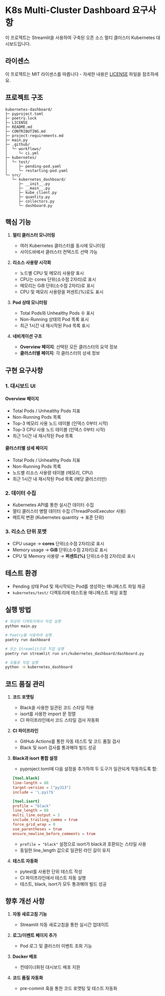 # K8s Multi-Cluster Dashboard 요구사항

이 프로젝트는 Streamlit을 사용하여 구축된 오픈 소스 멀티 클러스터 Kubernetes 대시보드입니다.

## 라이센스

이 프로젝트는 MIT 라이센스를 따릅니다 - 자세한 내용은 [LICENSE](LICENSE) 파일을 참조하세요.

## 프로젝트 구조

```
kubernetes-dashboard/
├─ pyproject.toml
├─ poetry.lock
├─ LICENSE
├─ README.md
├─ CONTRIBUTING.md
├─ project-requirements.md
├─ main.py
├─ .github/
│  └─ workflows/
│     └─ ci.yml
├─ kubernetes/
│  └─ test/
│     ├─ pending-pod.yaml
│     └─ restarting-pod.yaml
└─ src/
   └─ kubernetes_dashboard/
      ├─ __init__.py
      ├─ __main__.py
      ├─ kube_client.py
      ├─ quantity.py
      ├─ collectors.py
      └─ dashboard.py
```

## 핵심 기능

1. **멀티 클러스터 모니터링**
   - 여러 Kubernetes 클러스터를 동시에 모니터링
   - 사이드바에서 클러스터 컨텍스트 선택 가능

2. **리소스 사용량 시각화**
   - 노드별 CPU 및 메모리 사용량 표시
   - CPU는 cores 단위(소수점 2자리)로 표시
   - 메모리는 GiB 단위(소수점 2자리)로 표시
   - CPU 및 메모리 사용량을 퍼센트(%)로도 표시

3. **Pod 상태 모니터링**
   - Total Pods와 Unhealthy Pods 수 표시
   - Non-Running 상태의 Pod 목록 표시
   - 최근 1시간 내 재시작된 Pod 목록 표시

4. **네비게이션 구조**
   - **Overview 페이지**: 선택된 모든 클러스터의 요약 정보
   - **클러스터별 페이지**: 각 클러스터의 상세 정보

## 구현 요구사항

### 1. 대시보드 UI

#### Overview 페이지
- Total Pods / Unhealthy Pods 지표
- Non-Running Pods 목록
- Top-3 메모리 사용 노드 테이블 (인덱스 0부터 시작)
- Top-3 CPU 사용 노드 테이블 (인덱스 0부터 시작)
- 최근 1시간 내 재시작된 Pod 목록

#### 클러스터별 상세 페이지
- Total Pods / Unhealthy Pods 지표
- Non-Running Pods 목록
- 노드별 리소스 사용량 테이블 (메모리, CPU)
- 최근 1시간 내 재시작된 Pod 목록 (해당 클러스터만)

### 2. 데이터 수집

- Kubernetes API를 통한 실시간 데이터 수집
- 멀티 클러스터 병렬 데이터 수집 (ThreadPoolExecutor 사용)
- 메트릭 변환 (Kubernetes quantity → 표준 단위)

### 3. 리소스 단위 포맷

- CPU usage → **cores** 단위(소수점 2자리)로 표시
- Memory usage → **GiB** 단위(소수점 2자리)로 표시
- CPU 및 Memory 사용량 → **퍼센트(%)** 단위(소수점 2자리)로 표시

## 테스트 환경

- Pending 상태 Pod 및 재시작되는 Pod를 생성하는 매니페스트 파일 제공
- `kubernetes/test/` 디렉토리에 테스트용 매니페스트 파일 포함

## 실행 방법

```bash
# 최상위 디렉토리에서 직접 실행
python main.py

# Poetry를 사용하여 실행
poetry run dashboard

# 또는 Streamlit으로 직접 실행
poetry run streamlit run src/kubernetes_dashboard/dashboard.py

# 모듈로 직접 실행
python -m kubernetes_dashboard
```

## 코드 품질 관리

1. **코드 포맷팅**
   - Black을 사용한 일관된 코드 스타일 적용
   - isort를 사용한 import 문 정렬
   - CI 파이프라인에서 코드 스타일 검사 자동화

2. **CI 파이프라인**
   - GitHub Actions를 통한 자동 테스트 및 코드 품질 검사
   - Black 및 isort 검사를 통과해야 빌드 성공

3. **Black과 isort 통합 설정**
   - pyproject.toml에 다음 설정을 추가하여 두 도구가 일관되게 작동하도록 함:
   ```toml
   [tool.black]
   line-length = 88
   target-version = ["py313"]
   include = '\.pyi?$'

   [tool.isort]
   profile = "black"
   line_length = 88
   multi_line_output = 3
   include_trailing_comma = true
   force_grid_wrap = 0
   use_parentheses = true
   ensure_newline_before_comments = true
   ```
   - `profile = "black"` 설정으로 isort가 black과 호환되는 스타일 사용
   - 동일한 line_length 값으로 일관된 라인 길이 유지

4. **테스트 자동화**
   - pytest를 사용한 단위 테스트 작성
   - CI 파이프라인에서 테스트 자동 실행
   - 테스트, black, isort가 모두 통과해야 빌드 성공

## 향후 개선 사항

1. **자동 새로고침 기능**
   - Streamlit 자동 새로고침을 통한 실시간 업데이트

2. **로그/이벤트 페이지 추가**
   - Pod 로그 및 클러스터 이벤트 조회 기능

3. **Docker 배포**
   - 컨테이너화된 대시보드 배포 지원

4. **코드 품질 자동화**
   - pre-commit 훅을 통한 코드 포맷팅 및 테스트 자동화